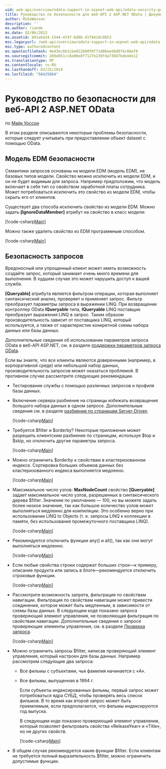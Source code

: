 ```yaml
---
uid: web-api/overview/odata-support-in-aspnet-web-api/odata-security-guidance
title: Руководство по безопасности для веб-API 2 ASP.NET OData | Документация Майкрософт
author: MikeWasson
description: ''
ms.author: riande
ms.date: 02/06/2013
ms.assetid: b91e6424-1544-4747-bd0b-d1f8418c9653
msc.legacyurl: /web-api/overview/odata-support-in-aspnet-web-api/odata-security-guidance
msc.type: authoredcontent
ms.openlocfilehash: 0e43ec6b1cbe922b00f0f71d08aed4d0f4c08af8
ms.sourcegitcommit: 289e051cc8a90e8f7127e239fda73047bde4de12
ms.translationtype: MT
ms.contentlocale: ru-RU
ms.lasthandoff: 03/25/2019
ms.locfileid: "58425864"
---
```

<a name="security-guidance-for-aspnet-web-api-2-odata"></a>Руководство по безопасности для веб-API 2 ASP.NET OData
====================
по [Майк Уоссон](https://github.com/MikeWasson)

В этом разделе описываются некоторые проблемы безопасности, которые следует учитывать при предоставлении объект dataset с помощью OData.

## <a name="edm-security"></a>Модель EDM безопасности

Семантики запросов основаны на модели EDM (модель EDM), не базовых типов модели. Свойство можно исключить из модели EDM, и он не будет видимым для запроса. Например предположим, что модель включает в себя тип со свойством заработной платы сотрудника. Может потребоваться исключить это свойство из модели EDM, чтобы скрыть его от клиентов.

Существует два способа исключить свойство из модели EDM. Можно задать **[IgnoreDataMember]** атрибут на свойство в класс модели:

[!code-csharp[Main](odata-security-guidance/samples/sample1.cs)]

Можно также удалить свойство из EDM программным способом.

[!code-csharp[Main](odata-security-guidance/samples/sample2.cs)]

## <a name="query-security"></a>Безопасность запросов

Вредоносный или упрощенный клиент может иметь возможность создайте запрос, который занимает очень много времени для выполнения. В худшем случае это может нарушить доступ к вашей службе.

**[Queryable]** атрибута является фильтром операции, которая выполняет синтаксический анализ, проверяет и применяет запрос. Фильтр преобразует параметры запроса в выражении LINQ. При возвращении контроллер OData **IQueryable** типа, **IQueryable** LINQ поставщик преобразует выражения LINQ в запрос. Таким образом производительность зависит от поставщика LINQ, который используется, а также от характеристик конкретной схемы набора данных или базы данных.

Дополнительные сведения об использовании параметров запроса OData в веб-API ASP.NET, см. в разделе [поддержки параметров запроса OData](supporting-odata-query-options.md).

Если вы знаете, что все клиенты являются доверенными (например, в корпоративной среде) или небольшой набор данных, производительность запросов может оказаться проблемой. В противном случае рассмотрите следующие рекомендации.

- Тестирование службы с помощью различных запросов и профиля базы данных.
- Включение сервера разбиение на страницы избежать возвращения большого набора данных в одном запросе. Дополнительные сведения см. в разделе [разбиение по страницам Server-Driven](supporting-odata-query-options.md#server-paging). 

    [!code-csharp[Main](odata-security-guidance/samples/sample3.cs)]
- Требуется $filter и $orderby? Некоторые приложения может разрешить клиентским разбиение по страницам, используя $top и $skip, но отключить другие параметры запроса. 

    [!code-csharp[Main](odata-security-guidance/samples/sample4.cs)]
- Можно ограничить $orderby к свойствам в кластеризованном индексе. Сортировка больших объемов данных без кластеризованного индекса выполняется медленно. 

    [!code-csharp[Main](odata-security-guidance/samples/sample5.cs)]
- Максимальное число узлов: **MaxNodeCount** свойство **[Queryable]** задает максимальное число узлов, разрешенных в синтаксического дерева $filter. Значение по умолчанию — 100, но вы можете задать более низкое значение, так как большое количество узлов может выполняться медленно для компиляции. Это особенно верно при использовании LINQ to Objects (т. е. запросы LINQ к коллекции в памяти, без использования промежуточного поставщика LINQ). 

    [!code-csharp[Main](odata-security-guidance/samples/sample6.cs)]
- Рекомендуется отключить функции any() и all(), так как они могут выполняться медленно. 

    [!code-csharp[Main](odata-security-guidance/samples/sample7.cs)]
- Если любые свойства строки содержат больших строк&#8212;к примеру, описание продукта или запись в блоге&#8212;рекомендуется отключить строковые функции. 

    [!code-csharp[Main](odata-security-guidance/samples/sample8.cs)]
- Рассмотрите возможность запрета, фильтрация по свойствам навигации. Фильтрация по свойствам навигации может привести соединение, которое может быть медленным, в зависимости от схемы базы данных. В следующем коде показано запроса проверяющий элемент управления, не позволяющая фильтрация по свойствам навигации. Дополнительные сведения о запросе проверяющие элементы управления, см. в разделе [Проверка запроса](supporting-odata-query-options.md#query-validation). 

    [!code-csharp[Main](odata-security-guidance/samples/sample9.cs)]
- Можно ограничить запросы $filter, написав проверяющий элемент управления, который настроен для базы данных. Например рассмотрим следующие два запроса: 

  - Все фильмы с субъектами, чья фамилия начинается с «A».
  - Все фильмы, выпущенная в 1994 г.

    Если субъекты индексированных фильмы, первый запрос может потребоваться ядра СУБД, чтобы проверять весь список фильмов. В то время как второй запрос может быть приемлемым, если предполагается, что фильмы индексируются год выпуска.

    В следующем коде показано проверяющий элемент управления, который позволяет фильтровать свойства «ReleaseYear» и «Title», но не других свойств.

    [!code-csharp[Main](odata-security-guidance/samples/sample10.cs)]
- В общем случае рекомендуется какие функции $filter. Если клиентам не требуется полный выразительность $filter, можно ограничить допустимые функции.
